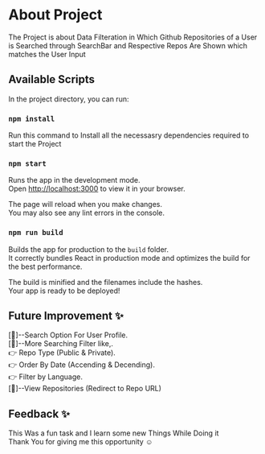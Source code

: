 # About Project
The Project is about Data Filteration in Which Github Repositories of a User is Searched through SearchBar and Respective Repos Are Shown which matches the User Input

## Available Scripts
In the project directory, you can run:

### `npm install`
Run this command to Install all the necessasry dependencies required to start the Project

### `npm start`
Runs the app in the development mode.\
Open [http://localhost:3000](http://localhost:3000) to view it in your browser.

The page will reload when you make changes.\
You may also see any lint errors in the console.

### `npm run build`

Builds the app for production to the `build` folder.\
It correctly bundles React in production mode and optimizes the build for the best performance.

The build is minified and the filenames include the hashes.\
Your app is ready to be deployed!

## Future Improvement ✨
[🤚]--Search Option For User Profile.\
[🤚]--More Searching Filter like,.\
👉 Repo Type (Public & Private).\
👉 Order By Date (Accending & Decending).\
👉 Filter by Language.\
[🤚]--View Repositories (Redirect to Repo URL)

## Feedback ✨
This Was a fun task and I learn some new Things While Doing it\
Thank You for giving me this opportunity ☺️





